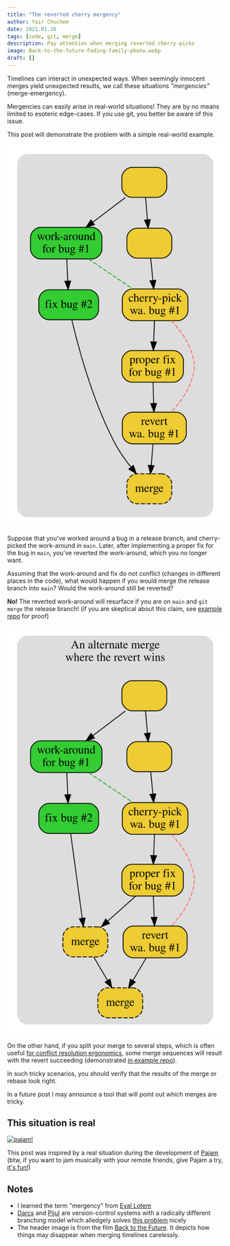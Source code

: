 ```yaml
---
title: "The reverted cherry mergency"
author: Yair Chuchem
date: 2021.01.26
tags: [code, git, merge]
description: Pay attention when merging reverted cherry-picks
image: Back-to-the-future-Fading-family-photo.webp
draft: []
---
```


Timelines can interact in unexpected ways. When seemingly innocent merges yield unexpected results, we call these situations *"mergencies"* (merge-emergency).

Mergencies can easily arise in real-world situations! They are by no means limited to esoteric edge-cases. If you use git, you better be aware of this issue.

This post will demonstrate the problem with a simple real-world example.

![Reverted cherry pick](/images/reverted-cherry.svg)

Suppose that you've worked around a bug in a release branch, and cherry-picked the work-around in `main`. Later, after implementing a proper fix for the bug in `main`, you've reverted the work-around, which you no longer want.

Assuming that the work-around and fix do not conflict (changes in different places in the code), what would happen if you would merge the release branch into `main`? Would the work-around still be reverted?

**No!** The reverted work-around will resurface if you are on `main` and `git merge` the release branch! (if you are skeptical about this claim, see [example repo](https://github.com/yairchu/git-situations/tree/reverted-cherry-merge) for proof)

![Merge in several steps](/images/reverted-cherry-alt-merge.svg)

On the other hand, if you split your merge to several steps, which is often useful [for conflict resolution ergonomics](/posts/split-merge-to-smaller-pieces), some merge sequences will result with the revert succeeding (demonstrated [in example repo](https://github.com/yairchu/git-situations/tree/reverted-cherry-alt-merge)).

In such tricky scenarios, you should verify that the results of the merge or rebase look right.

In a future post I may announce a tool that will point out which merges are tricky.

## This situation is real

<a href="https://pajam.live/"><image alt="pajam!" src="/images/pajam-icon.svg" width="75px" /></a>

This post was inspired by a real situation during the development of [Pajam](https://pajam.live/) (btw, if you want to jam musically with your remote friends, give Pajam a try, [it's fun!](https://youtu.be/F9hMTuaH17o?t=2873))

## Notes

* I learned the term "mergency" from [Eyal Lotem](https://twitter.com/EyalL)
* [Darcs](http://darcs.net) and [Pijul](https://pijul.org) are version-control systems with a radically different branching model which alledgely solves [this problem](https://tahoe-lafs.org/~zooko/badmerge/simple.html) nicely
* The header image is from the film [Back to the Future](https://en.wikipedia.org/wiki/Back_to_the_Future). It depicts how things may disappear when merging timelines carelessly.

